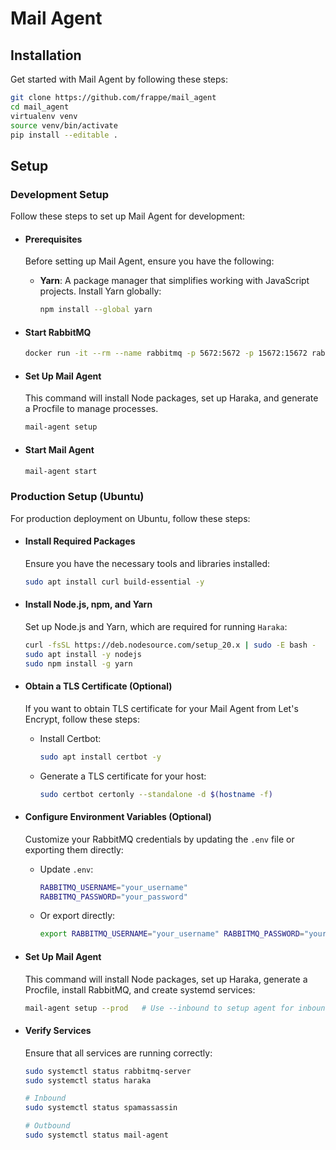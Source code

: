 # Mail Agent

## Installation

Get started with Mail Agent by following these steps:

```bash
git clone https://github.com/frappe/mail_agent
cd mail_agent
virtualenv venv
source venv/bin/activate
pip install --editable .
```

## Setup

### Development Setup

Follow these steps to set up Mail Agent for development:

- #### Prerequisites

  Before setting up Mail Agent, ensure you have the following:

  - **Yarn**: A package manager that simplifies working with JavaScript projects.
    Install Yarn globally:
    ```bash
    npm install --global yarn
    ```

- #### Start RabbitMQ

  ```bash
  docker run -it --rm --name rabbitmq -p 5672:5672 -p 15672:15672 rabbitmq:3.13-management
  ```

- #### Set Up Mail Agent

  This command will install Node packages, set up Haraka, and generate a Procfile to manage processes.

  ```bash
  mail-agent setup
  ```

- #### Start Mail Agent
  ```bash
  mail-agent start
  ```

### Production Setup (Ubuntu)

For production deployment on Ubuntu, follow these steps:

- #### Install Required Packages

  Ensure you have the necessary tools and libraries installed:

  ```bash
  sudo apt install curl build-essential -y
  ```

- #### Install Node.js, npm, and Yarn

  Set up Node.js and Yarn, which are required for running `Haraka`:

  ```bash
  curl -fsSL https://deb.nodesource.com/setup_20.x | sudo -E bash -
  sudo apt install -y nodejs
  sudo npm install -g yarn
  ```

- #### Obtain a TLS Certificate (Optional)

  If you want to obtain TLS certificate for your Mail Agent from Let's Encrypt, follow these steps:

  - Install Certbot:
    ```bash
    sudo apt install certbot -y
    ```
  - Generate a TLS certificate for your host:
    ```bash
    sudo certbot certonly --standalone -d $(hostname -f)
    ```

- #### Configure Environment Variables (Optional)

  Customize your RabbitMQ credentials by updating the `.env` file or exporting them directly:

  - Update `.env`:
    ```bash
    RABBITMQ_USERNAME="your_username"
    RABBITMQ_PASSWORD="your_password"
    ```
  - Or export directly:
    ```bash
    export RABBITMQ_USERNAME="your_username" RABBITMQ_PASSWORD="your_password"
    ```

- #### Set Up Mail Agent

  This command will install Node packages, set up Haraka, generate a Procfile, install RabbitMQ, and create systemd services:

  ```bash
  mail-agent setup --prod   # Use --inbound to setup agent for inbound
  ```

- #### Verify Services

  Ensure that all services are running correctly:

  ```bash
  sudo systemctl status rabbitmq-server
  sudo systemctl status haraka

  # Inbound
  sudo systemctl status spamassassin

  # Outbound
  sudo systemctl status mail-agent
  ```
